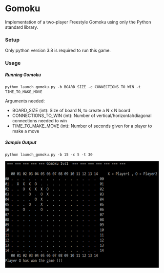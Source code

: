 # Gomoku
Implementation of a two-player Freestyle Gomoku using only the Python standard library.

### Setup
Only python version 3.8 is required to run this game.

### Usage
##### Running Gomoku
```
python launch_gomoku.py -b BOARD_SIZE -c CONNECTIONS_TO_WIN -t TIME_TO_MAKE_MOVE
```    
Arguments needed:
  - BOARD_SIZE (int): Size of board N, to create a N x N board
  - CONNECTIONS_TO_WIN (int): Number of vertical/horizontal/diagonal connections needed to win
  - TIME_TO_MAKE_MOVE (int): Number of seconds given for a player to make a move

##### Sample Output
```
python launch_gomoku.py -b 15 -c 5 -t 30
```
<p align="center">
  <img src="images\Capture.PNG" alt="alt text" width="510" height="350">
</p>

